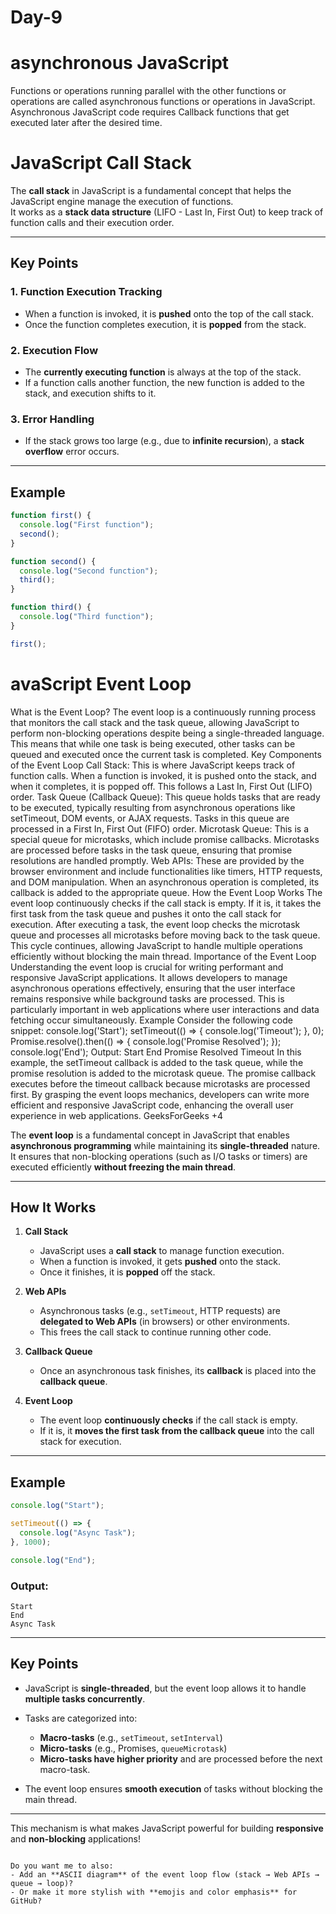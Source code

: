 # Day-9
# asynchronous JavaScript
Functions or operations running parallel with the other functions or operations are called asynchronous functions or operations in JavaScript. 
 Asynchronous JavaScript code requires Callback functions that get executed later after the desired time. 

 # JavaScript Call Stack

The **call stack** in JavaScript is a fundamental concept that helps the JavaScript engine manage the execution of functions.  
It works as a **stack data structure** (LIFO - Last In, First Out) to keep track of function calls and their execution order.

---

## Key Points

### 1. Function Execution Tracking
- When a function is invoked, it is **pushed** onto the top of the call stack.
- Once the function completes execution, it is **popped** from the stack.

### 2. Execution Flow
- The **currently executing function** is always at the top of the stack.
- If a function calls another function, the new function is added to the stack, and execution shifts to it.

### 3. Error Handling
- If the stack grows too large (e.g., due to **infinite recursion**), a **stack overflow** error occurs.

---

## Example

```javascript
function first() {
  console.log("First function");
  second();
}

function second() {
  console.log("Second function");
  third();
}

function third() {
  console.log("Third function");
}

first();
```



# avaScript Event Loop

What is the Event Loop?
The event loop is a continuously running process that monitors the call stack and the task queue, allowing JavaScript to perform non-blocking operations despite being a single-threaded language. This means that while one task is being executed, other tasks can be queued and executed once the current task is completed.
Key Components of the Event Loop
Call Stack: This is where JavaScript keeps track of function calls. When a function is invoked, it is pushed onto the stack, and when it completes, it is popped off. This follows a Last In, First Out (LIFO) order.
Task Queue (Callback Queue): This queue holds tasks that are ready to be executed, typically resulting from asynchronous operations like setTimeout, DOM events, or AJAX requests. Tasks in this queue are processed in a First In, First Out (FIFO) order.
Microtask Queue: This is a special queue for microtasks, which include promise callbacks. Microtasks are processed before tasks in the task queue, ensuring that promise resolutions are handled promptly.
Web APIs: These are provided by the browser environment and include functionalities like timers, HTTP requests, and DOM manipulation. When an asynchronous operation is completed, its callback is added to the appropriate queue.
How the Event Loop Works
The event loop continuously checks if the call stack is empty. If it is, it takes the first task from the task queue and pushes it onto the call stack for execution.
After executing a task, the event loop checks the microtask queue and processes all microtasks before moving back to the task queue.
This cycle continues, allowing JavaScript to handle multiple operations efficiently without blocking the main thread.
Importance of the Event Loop
Understanding the event loop is crucial for writing performant and responsive JavaScript applications. It allows developers to manage asynchronous operations effectively, ensuring that the user interface remains responsive while background tasks are processed. This is particularly important in web applications where user interactions and data fetching occur simultaneously.
Example
Consider the following code snippet:
console.log('Start');
setTimeout(() => {
console.log('Timeout');
}, 0);
Promise.resolve().then(() => {
console.log('Promise Resolved');
});
console.log('End');
Output:
Start
End
Promise Resolved
Timeout
In this example, the setTimeout callback is added to the task queue, while the promise resolution is added to the microtask queue. The promise callback executes before the timeout callback because microtasks are processed first.
By grasping the event loops  mechanics, developers can write more efficient and responsive JavaScript code, enhancing the overall user experience in web applications. 
GeeksForGeeks
+4



The **event loop** is a fundamental concept in JavaScript that enables **asynchronous programming** while maintaining its **single-threaded** nature.  
It ensures that non-blocking operations (such as I/O tasks or timers) are executed efficiently **without freezing the main thread**.

---

## How It Works

1. **Call Stack**  
   - JavaScript uses a **call stack** to manage function execution.  
   - When a function is invoked, it gets **pushed** onto the stack.  
   - Once it finishes, it is **popped** off the stack.

2. **Web APIs**  
   - Asynchronous tasks (e.g., `setTimeout`, HTTP requests) are **delegated to Web APIs** (in browsers) or other environments.
   - This frees the call stack to continue running other code.

3. **Callback Queue**  
   - Once an asynchronous task finishes, its **callback** is placed into the **callback queue**.

4. **Event Loop**  
   - The event loop **continuously checks** if the call stack is empty.
   - If it is, it **moves the first task from the callback queue** into the call stack for execution.

---

## Example

```javascript
console.log("Start");

setTimeout(() => {
  console.log("Async Task");
}, 1000);

console.log("End");
````

### Output:

```
Start
End
Async Task
```

---

## Key Points

* JavaScript is **single-threaded**, but the event loop allows it to handle **multiple tasks concurrently**.
* Tasks are categorized into:

  * **Macro-tasks** (e.g., `setTimeout`, `setInterval`)
  * **Micro-tasks** (e.g., Promises, `queueMicrotask`)
  * **Micro-tasks have higher priority** and are processed before the next macro-task.
* The event loop ensures **smooth execution** of tasks without blocking the main thread.

---

This mechanism is what makes JavaScript powerful for building **responsive** and **non-blocking** applications!

```

Do you want me to also:
- Add an **ASCII diagram** of the event loop flow (stack → Web APIs → queue → loop)?
- Or make it more stylish with **emojis and color emphasis** for GitHub?
```
